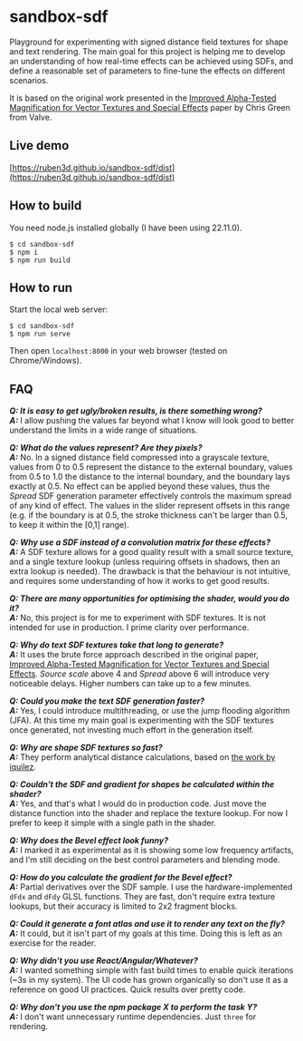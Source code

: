 # sandbox-sdf

Playground for experimenting with signed distance field textures for shape and text rendering. The main goal for this project is helping me to develop an understanding of how real-time effects can be achieved using SDFs, and define a reasonable set of parameters to fine-tune the effects on different scenarios.

It is based on the original work presented in the [Improved Alpha-Tested Magnification for Vector Textures and Special Effects](https://steamcdn-a.akamaihd.net/apps/valve/2007/SIGGRAPH2007_AlphaTestedMagnification.pdf) paper by Chris Green from Valve.

## Live demo

[https://ruben3d.github.io/sandbox-sdf/dist](https://ruben3d.github.io/sandbox-sdf/dist)

## How to build

You need node.js installed globally (I have been using 22.11.0).

```
$ cd sandbox-sdf
$ npm i
$ npm run build
```

## How to run

Start the local web server:

```
$ cd sandbox-sdf
$ npm run serve
```
Then open `localhost:8000` in your web browser (tested on Chrome/Windows).

## FAQ

***Q: It is easy to get ugly/broken results, is there something wrong?***<br>
***A:*** I allow pushing the values far beyond what I know will look good to better understand the limits in a wide range of situations.

***Q: What do the values represent? Are they pixels?***<br>
***A:*** No. In a signed distance field compressed into a grayscale texture, values from 0 to 0.5 represent the distance to the external boundary, values from 0.5 to 1.0 the distance to the internal boundary, and the boundary lays exactly at 0.5. No effect can be applied beyond these values, thus the *Spread* SDF generation parameter effectively controls the maximum spread of any kind of effect. The values in the slider represent offsets in this range (e.g. if the boundary is at 0.5, the stroke thickness can't be larger than 0.5, to keep it within the [0,1] range).

***Q: Why use a SDF instead of a convolution matrix for these effects?***<br>
***A:*** A SDF texture allows for a good quality result with a small source texture, and a single texture lookup (unless requiring offsets in shadows, then an extra lookup is needed). The drawback is that the behaviour is not intuitive, and requires some understanding of how it works to get good results.

***Q: There are many opportunities for optimising the shader, would you do it?***<br>
***A:*** No, this project is for me to experiment with SDF textures. It is not intended for use in production. I prime clarity over performance.

***Q: Why do text SDF textures take that long to generate?***<br>
***A:*** It uses the brute force approach described in the original paper, [Improved Alpha-Tested Magnification for Vector Textures and Special Effects](https://steamcdn-a.akamaihd.net/apps/valve/2007/SIGGRAPH2007_AlphaTestedMagnification.pdf). *Source scale* above 4 and *Spread* above 6 will introduce very noticeable delays. Higher numbers can take up to a few minutes.

***Q: Could you make the text SDF generation faster?***<br>
***A:*** Yes, I could introduce multithreading, or use the jump flooding algorithm (JFA). At this time my main goal is experimenting with the SDF textures once generated, not investing much effort in the  generation itself.

***Q: Why are shape SDF textures so fast?***<br>
***A:*** They perform analytical distance calculations, based on [the work by iquilez](https://iquilezles.org/articles/distfunctions2d/).

***Q: Couldn't the SDF and gradient for shapes be calculated within the shader?***<br>
***A:*** Yes, and that's what I would do in production code. Just move the distance function into the shader and replace the texture lookup. For now I prefer to keep it simple with a single path in the shader.

***Q: Why does the Bevel effect look funny?***<br>
***A:*** I marked it as experimental as it is showing some low frequency artifacts, and I'm still deciding on the best control parameters and blending mode.

***Q: How do you calculate the gradient for the Bevel effect?***<br>
***A:*** Partial derivatives over the SDF sample. I use the hardware-implemented `dFdx` and `dFdy` GLSL functions. They are fast, don't require extra texture lookups, but their accuracy is limited to 2x2 fragment blocks.

***Q: Could it generate a font atlas and use it to render any text on the fly?***<br>
***A:*** It could, but it isn't part of my goals at this time. Doing this is left as an exercise for the reader.

***Q: Why didn't you use React/Angular/Whatever?***<br>
***A:*** I wanted something simple with fast build times to enable quick iterations (~3s in my system). The UI code has grown organically so don't use it as a reference on good UI practices. Quick results over pretty code.

***Q: Why don't you use the npm package X to perform the task Y?***<br>
***A:*** I don't want unnecessary runtime dependencies. Just `three` for rendering.
